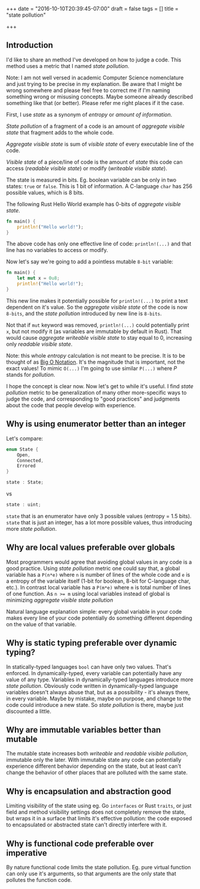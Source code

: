 +++
date = "2016-10-10T20:39:45-07:00"
draft = false
tags = []
title = "state pollution"

+++


## Introduction

I'd like to share an method I've developed on how to judge a code. This method
uses a metric that I named *state pollution*.

Note: I am not well versed in academic Computer Science nomenclature and just
trying to be precise in my explanation. Be aware that I might be wrong
somewhere and please feel free to correct me if I'm naming something wrong or
misusing concepts. Maybe someone already described something like that (or
better). Please refer me right places if it the case.

First, I use *state* as a synonym of *entropy* or *amount of information*.

*State pollution* of a fragment of a code is an amount of *aggregate visible state*
that fragment adds to the whole code.

*Aggregate visible state* is sum of *visible state* of every executable line of
the code.

*Visible state* of a piece/line of code is the amount of *state* this code can
access (*readable visible state*) or modify (*writeable visible state*).

The state is measured in bits. Eg. boolean variable can be only in two states:
`true` or `false`. This is 1 bit of information. A C-language `char` has 256
possible values, which is 8 bits.

The following Rust Hello World example has 0-bits of *aggregate visible state*.

```rust
fn main() {
    println!("Hello world!");
}
```

The above code has only one effective line of code: `println!(...)` and that line has no variables to access or modify.

Now let's say we're going to add a pointless mutable `8-bit` variable:

```rust
fn main() {
    let mut x = 0u8;
    println!("Hello world!");
}
```

This new line makes it potentially possible for `println!(...)` to print a text
dependent on it's value. So the *aggregate visible state* of the code is now `8-bits`, and
the *state pollution* introduced by new line is `8-bits`.

Not that if `mut` keyword was removed, `println!(...)` could potentially print
`x`, but not modify it (as variables are immutable by default in Rust). That
would cause *aggregate writeable visible state* to stay equal to 0, increasing
only *readable visible state*.

Note: this whole *entropy* calculation is not meant to be precise. It is to be thought of
as [Big O Notation][big-o]. It's the magnitude that is important, not the exact values! To mimic `O(...)`
I'm going to use similar `P(...)` where *P* stands for *pollution*.

[big-o]: https://en.wikipedia.org/wiki/Big_O_notation

I hope the concept is clear now. Now let's get to while it's useful. I find
*state pollution* metric to be generalization of many other more-specific ways
to judge the code, and corresponding to "good practices" and judgments about the
code that people develop with experience.

## Why is using enumerator better than an integer

Let's compare:

```rust
enum State {
    Open,
    Connected,
    Errored
}

state : State;
```

vs

```rust
state : uint;
```

`state` that is an enumerator have only 3 possible values (entropy = 1.5 bits). `state` that is just an integer,
has a lot more possible values, thus introducing more *state pollution*.


## Why are local values preferable over globals

Most programmers would agree that avoiding global values in any code is a good
practice. Using *state pollution* metric one could say that, a global variable
has a `P(n*e)` where `n` is number of lines of the whole code and `e` is a entropy of the
variable itself (1-bit for boolean, 8-bit for C-language char, etc.). In contrast
local variable has a `P(m*e)` where `m` is total number of lines of one
function.  As `n >= m` using local variables instead of global is minimizing
*aggregate visible state pollution*

Natural language explanation simple: every global variable in your code makes
every line of your code potentially do something different depending on the value
of that variable.

## Why is static typing preferable over dynamic typing?

In statically-typed languages `bool` can have only two values. That's enforced.
In dynamically-typed, every variable can potentially have any value of any
type. Variables in dynamically-typed languages introduce more *state
pollution*. Obviously code written in dynamically-typed language variables
doesn't always abuse that, but as a possibility - it's always there, in every
variable. Maybe by mistake, maybe on purpose, and change to the code could
introduce a new state. So *state pollution* is there, maybe just discounted a
little.

## Why are immutable variables better than mutable

The mutable state increases both *writeable* and *readable visible pollution*,
immutable only the later. With immutable state any code can potentially
experience different behavior depending on the state, but at least can't change
the behavior of other places that are polluted with the same state.

## Why is encapsulation and abstraction good

Limiting visibility of the state using eg. Go `interfaces` or Rust `traits`, or
just field and method visibility settings does not completely remove the state,
but wraps it in a surface that limits it's effective pollution: the code exposed to
encapsulated or abstracted state can't directly interfere with it.

## Why is functional code preferable over imperative

By nature functional code limits the state pollution. Eg. pure virtual function
can only use it's arguments, so that arguments are the only state that pollutes
the function code.
